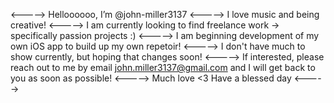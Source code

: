 <----->
Helloooooo, I’m @john-miller3137
<----->
I love music and being creative! 
<----->
I am currently looking to find freelance work -> specifically passion projects :)
<----->
I am beginning development of my own iOS app to build up my own repetoir!
<----->
I don't have much to show currently, but hoping that changes soon!
<----->
If interested, please reach out to me by email john.miller3137@gmail.com and I will get back to you as soon as possible!
<----->
Much love <3 Have a blessed day
<----->

<!---
john-miller3137/john-miller3137 is a ✨ special ✨ repository because its `README.md` (this file) appears on your GitHub profile.
You can click the Preview link to take a look at your changes.
--->
